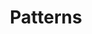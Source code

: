 ---
template: ArticlePage
category: "Mina sidor"
title: Patterns
intro: Patterns
background: bg-white
wide: false
lang: false
hidden: false
---